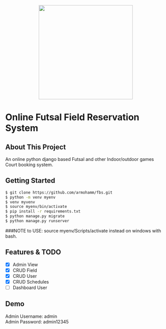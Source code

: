 <p align="center">
<img src="https://static.djangoproject.com/img/logos/django-logo-negative.svg" width="295">
</p>

# Online Futsal Field Reservation System

## About This Project
An online python django based Futsal and other Indoor/outdoor games Court booking system.

## Getting Started
```bash
$ git clone https://github.com/armohamm/fbs.git
$ python -m venv myenv
$ venv myvenv
$ source myenv/bin/activate
$ pip install -r requirements.txt
$ python manage.py migrate
$ python manage.py runserver
```
###NOTE to USE: source myenv/Scripts/activate instead on windows with bash.

## Features & TODO
- [x] Admin View
- [x] CRUD Field
- [x] CRUD User
- [x] CRUD Schedules
- [ ] Dashboard User

## Demo
Admin Username: admin<br>
Admin Password: admin12345<br>

